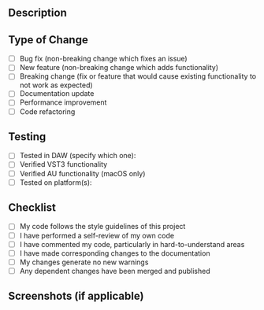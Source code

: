 ## Description
<!-- Provide a brief description of the changes in this PR -->

## Type of Change
<!-- Mark the relevant option with an "x" -->
- [ ] Bug fix (non-breaking change which fixes an issue)
- [ ] New feature (non-breaking change which adds functionality)
- [ ] Breaking change (fix or feature that would cause existing functionality to not work as expected)
- [ ] Documentation update
- [ ] Performance improvement
- [ ] Code refactoring

## Testing
<!-- Describe the tests you ran to verify your changes -->
- [ ] Tested in DAW (specify which one):
- [ ] Verified VST3 functionality
- [ ] Verified AU functionality (macOS only)
- [ ] Tested on platform(s): 

## Checklist
- [ ] My code follows the style guidelines of this project
- [ ] I have performed a self-review of my own code
- [ ] I have commented my code, particularly in hard-to-understand areas
- [ ] I have made corresponding changes to the documentation
- [ ] My changes generate no new warnings
- [ ] Any dependent changes have been merged and published

## Screenshots (if applicable)
<!-- Add screenshots to help explain your changes -->
